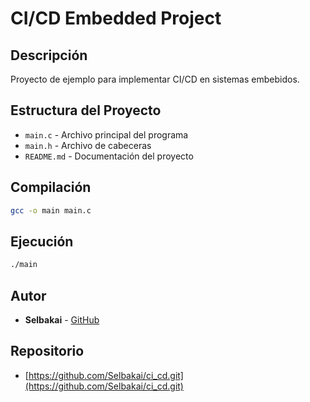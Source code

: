 # CI/CD Embedded Project

## Descripción
Proyecto de ejemplo para implementar CI/CD en sistemas embebidos.

## Estructura del Proyecto
- `main.c` - Archivo principal del programa
- `main.h` - Archivo de cabeceras
- `README.md` - Documentación del proyecto

## Compilación
```bash
gcc -o main main.c
```

## Ejecución
```bash
./main
```

## Autor
- **Selbakai** - [GitHub](https://github.com/Selbakai)

## Repositorio
- [https://github.com/Selbakai/ci_cd.git](https://github.com/Selbakai/ci_cd.git)
